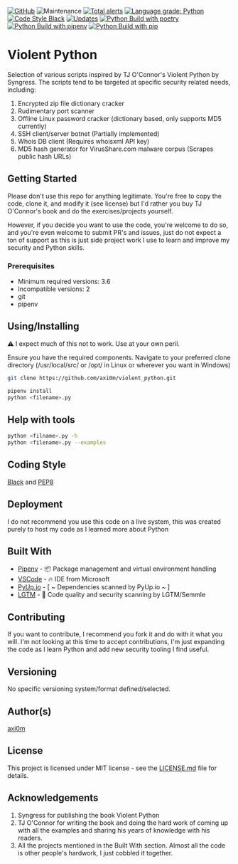 [![GitHub](https://img.shields.io/github/license/axi0m/violent_python?color=bright-green&style=flat-square)](https://github.com/axi0m/violent_python/blob/master/LICENSE.md)
![Maintenance](https://img.shields.io/maintenance/yes/2021?style=flat-square)
[![Total alerts](https://img.shields.io/lgtm/alerts/g/axi0m/violent_python.svg?logo=lgtm&logoWidth=18&style=flat-square)](https://lgtm.com/projects/g/axi0m/violent_python/alerts/)
[![Language grade: Python](https://img.shields.io/lgtm/grade/python/g/axi0m/violent_python.svg?logo=lgtm&logoWidth=18&style=flat-square)](https://lgtm.com/projects/g/axi0m/violent_python/context:python)
[![Code Style Black](https://img.shields.io/badge/code%20style-black-000000.svg?style=flat-square)](https://github.com/psf/black)
[![Updates](https://pyup.io/repos/github/axi0m/violent_python/shield.svg)](https://pyup.io/repos/github/axi0m/violent_python/)
[![Python Build with poetry](https://github.com/axi0m/violent_python/actions/workflows/build-poetry.yml/badge.svg)](https://github.com/axi0m/violent_python/actions/workflows/build-poetry.yml)
[![Python Build with pipenv](https://github.com/axi0m/violent_python/actions/workflows/build-pipenv.yml/badge.svg)](https://github.com/axi0m/violent_python/actions/workflows/build-pipenv.yml)
[![Python Build with pip](https://github.com/axi0m/violent_python/actions/workflows/build-pip.yml/badge.svg)](https://github.com/axi0m/violent_python/actions/workflows/build-pip.yml)

# Violent Python

Selection of various scripts inspired by TJ O'Connor's Violent Python by Syngress. The scripts tend to be targeted at specific security related needs, including:

1. Encrypted zip file dictionary cracker
2. Rudimentary port scanner
3. Offline Linux password cracker (dictionary based, only supports MD5 currently)
4. SSH client/server botnet (Partially implemented)
5. Whois DB client (Requires whoisxml API key)
6. MD5 hash generator for VirusShare.com malware corpus (Scrapes public hash URLs)

## Getting Started

Please don't use this repo for anything legitimate. You're free to copy the code, clone it, and modify it (see license)
but I'd rather you buy TJ O'Connor's book and do the exercises/projects yourself.

However, if you decide you want to use the code, you're welcome to do so, and you're even welcome to submit PR's and issues, just do not expect a ton of support as this is just side project work I use to learn and improve my security and Python skills.

### Prerequisites

- Minimum required versions: 3.6
- Incompatible versions: 2
- git
- pipenv

## Using/Installing

⚠ I expect much of this not to work. Use at your own peril.

Ensure you have the required components.
Navigate to your preferred clone directory (/usr/local/src/ or /opt/ in Linux or wherever you want in Windows)

```bash
git clone https://github.com/axi0m/violent_python.git
```

```bash
pipenv install
python <filename>.py
```

## Help with tools

```bash
python <filname>.py -h
python <filename>.py --examples
```

## Coding Style

[Black](https://github.com/psf/black) and [PEP8](https://www.python.org/dev/peps/pep-0008/)

## Deployment

I do not recommend you use this code on a live system, this was created purely to host my code as I learned more about Python

## Built With

- [Pipenv](https://pipenv.readthedocs.io/en/latest/) - 📦 Package management and virtual environment handling
- [VSCode](https://code.visualstudio.com/) - 🔥 IDE from Microsoft
- [PyUp.io](https://pyup.io) - [ ~ Dependencies scanned by PyUp.io ~ ]
- [LGTM](https://lgtm.com) - 🔐 Code quality and security scanning by LGTM/Semmle

## Contributing

If you want to contribute, I recommend you fork it and do with it what you will. I'm not looking at this time to accept contributions, I'm just expanding the code as I learn Python and add new security tooling I find useful.

## Versioning

No specific versioning system/format defined/selected.

## Author(s)

[axi0m](https://github.com/axi0m)

## License

This project is licensed under MIT license - see the [LICENSE.md](https://github.com/axi0m/violent_python/blob/master/LICENSE.md) file for details.

## Acknowledgements

1. Syngress for publishing the book Violent Python
2. TJ O'Connor for writing the book and doing the hard work of coming up with all the examples and sharing his years of
knowledge with his readers.
3. All the projects mentioned in the Built With section. Almost all the code is other people's hardwork, I just cobbled it together.
